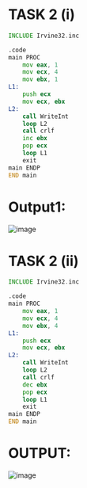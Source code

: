 # TASK 2 (i)
```asm
INCLUDE Irvine32.inc

.code
main PROC
    mov eax, 1         
    mov ecx, 4  
    mov ebx, 1
L1:
    push ecx
    mov ecx, ebx
L2:
    call WriteInt
    loop L2
    call crlf
    inc ebx
    pop ecx
    loop L1
    exit
main ENDP
END main
```

# Output1:
![image](https://github.com/user-attachments/assets/f2da56ef-ca22-4d89-9c52-ba939ce09934)

# TASK 2 (ii)
```asm
INCLUDE Irvine32.inc

.code
main PROC
    mov eax, 1         
    mov ecx, 4  
    mov ebx, 4
L1:
    push ecx
    mov ecx, ebx
L2:
    call WriteInt
    loop L2
    call crlf
    dec ebx
    pop ecx
    loop L1
    exit
main ENDP
END main
```

# OUTPUT:
![image](https://github.com/user-attachments/assets/b7e10f3c-70eb-47b4-b2d8-9351a4b01b88)
